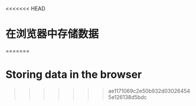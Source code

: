 
<<<<<<< HEAD
# 在浏览器中存储数据
=======
# Storing data in the browser
>>>>>>> ae1171069c2e50b932d030264545e126138d5bdc
